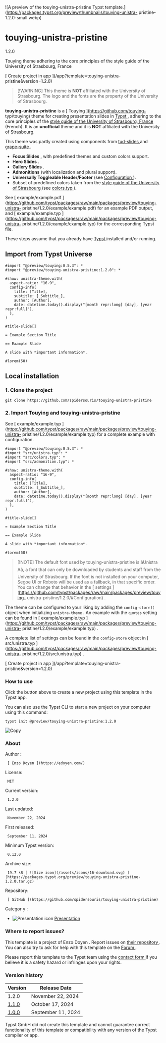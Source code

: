 ![A preview of the touying-unistra-pristine Typst
template.](https://packages.typst.org/preview/thumbnails/touying-unistra-
pristine-1.2.0-small.webp)

#  touying-unistra-pristine

1.2.0

Touying theme adhering to the core principles of the style guide of the
University of Strasbourg, France

[ Create project in app ](/app?template=touying-unistra-
pristine&version=1.2.0)

> [!WARNING] This theme is **NOT** affiliated with the University of
> Strasbourg. The logo and the fonts are the property of the University of
> Strasbourg.

**touying-unistra-pristine** is a [ Touying ](https://github.com/touying-
typ/touying) theme for creating presentation slides in [ Typst
](https://github.com/typst/typst) , adhering to the core principles of the [
style guide of the University of Strasbourg, France
](https://langagevisuel.unistra.fr/) (French). It is an **unofficial** theme
and it is **NOT** affiliated with the University of Strasbourg.

This theme was partly created using components from [ tud-slides
](https://github.com/typst-tud/tud-slides) and [ grape-suite
](https://github.com/piepert/grape-suite) .

  * **Focus Slides** , with predefined themes and custom colors support. 
  * **Hero Slides** . 
  * **Gallery Slides** . 
  * **Admonitions** (with localization and plural support). 
  * **Universally Toggleable Header/Footer** (see [ Configuration ](https://github.com/typst/packages/raw/main/packages/preview/touying-unistra-pristine/1.2.0/#Configuration) ). 
  * Subset of predefined colors taken from the [ style guide of the University of Strasbourg ](https://langagevisuel.unistra.fr/index.php?id=396) (see [ colors.typ ](https://github.com/typst/packages/raw/main/packages/preview/touying-unistra-pristine/1.2.0/colors.typ) ). 

See [ example/example.pdf
](https://github.com/typst/packages/raw/main/packages/preview/touying-unistra-
pristine/1.2.0/example/example.pdf) for an example PDF output, and [
example/example.typ
](https://github.com/typst/packages/raw/main/packages/preview/touying-unistra-
pristine/1.2.0/example/example.typ) for the corresponding Typst file.

These steps assume that you already have [ Typst ](https://typst.app/)
installed and/or running.

##  Import from Typst Universe

    
    
    #import "@preview/touying:0.5.3": *
    #import "@preview/touying-unistra-pristine:1.2.0": *
    
    #show: unistra-theme.with(
      aspect-ratio: "16-9",
      config-info(
        title: [Title],
        subtitle: [_Subtitle_],
        author: [Author],
        date: datetime.today().display("[month repr:long] [day], [year repr:full]"),
      ),
    )
    
    #title-slide[]
    
    = Example Section Title
    
    == Example Slide
    
    A slide with *important information*.
    
    #lorem(50)
    

##  Local installation

###  1\. Clone the project

` git clone https://github.com/spidersouris/touying-unistra-pristine `

###  2\. Import Touying and touying-unistra-pristine

See [ example/example.typ
](https://github.com/typst/packages/raw/main/packages/preview/touying-unistra-
pristine/1.2.0/example/example.typ) for a complete example with configuration.

    
    
    #import "@preview/touying:0.5.3": *
    #import "src/unistra.typ": *
    #import "src/colors.typ": *
    #import "src/admonition.typ": *
    
    #show: unistra-theme.with(
      aspect-ratio: "16-9",
      config-info(
        title: [Title],
        subtitle: [_Subtitle_],
        author: [Author],
        date: datetime.today().display("[month repr:long] [day], [year repr:full]"),
      ),
    )
    
    #title-slide[]
    
    = Example Section Title
    
    == Example Slide
    
    A slide with *important information*.
    
    #lorem(50)
    

> [!NOTE] The default font used by touying-unistra-pristine is âUnistra
> Aâ, a font that can only be downloaded by students and staff from the
> University of Strasbourg. If the font is not installed on your computer,
> Segoe UI or Roboto will be used as a fallback, in that specific order. You
> can change that behavior in the [ settings
> ](https://github.com/typst/packages/raw/main/packages/preview/touying-
> unistra-pristine/1.2.0/#Configuration) .

The theme can be configured to your liking by adding the ` config-store() `
object when initializing ` unistra-theme ` . An example with the ` quotes `
setting can be found in [ example/example.typ
](https://github.com/typst/packages/raw/main/packages/preview/touying-unistra-
pristine/1.2.0/example/example.typ) .

A complete list of settings can be found in the ` config-store ` object in [
src/unistra.typ
](https://github.com/typst/packages/raw/main/packages/preview/touying-unistra-
pristine/1.2.0/src/unistra.typ) .

[ Create project in app ](/app?template=touying-unistra-
pristine&version=1.2.0)

###  How to use

Click the button above to create a new project using this template in the
Typst app.

You can also use the Typst CLI to start a new project on your computer using
this command:

    
    
    typst init @preview/touying-unistra-pristine:1.2.0

![Copy](/assets/icons/16-copy.svg)

###  About

Author  :

     [ Enzo Doyen ](https://edoyen.com/)
License:

     MIT 
Current version:

     1.2.0 
Last updated:

     November 22, 2024 
First released:

     September 11, 2024 
Minimum Typst version:

     0.12.0 
Archive size:

     19.7 kB [ ![Size icon](/assets/icons/16-download.svg) ](https://packages.typst.org/preview/touying-unistra-pristine-1.2.0.tar.gz)
Repository:

     [ GitHub ](https://github.com/spidersouris/touying-unistra-pristine)
Categor  y  :

    

  * ![Presentation icon](/assets/icons/16-presentation.svg) [ Presentation ](https://typst.app/universe/search/?category=presentation)

###  Where to report issues?

This  template  is a project of  Enzo Doyen  .  Report issues on  [ their
repository ](https://github.com/spidersouris/touying-unistra-pristine) .  You
can also try to ask for help with this  template  on the  [ Forum
](https://forum.typst.app) .

Please report this  template  to the Typst team using the  [ contact form
](https://typst.app/contact) if you believe it is a safety hazard or infringes
upon your rights.

###  Version history

Version  |  Release Date   
---|---  
1.2.0  |  November 22, 2024   
[ 1.1.0 ](https://typst.app/universe/package/touying-unistra-pristine/1.1.0/) |  October 17, 2024   
[ 1.0.0 ](https://typst.app/universe/package/touying-unistra-pristine/1.0.0/) |  September 11, 2024   
  
Typst GmbH did not create this  template  and cannot guarantee correct
functionality of this  template  or compatibility with any version of the
Typst compiler or app.

